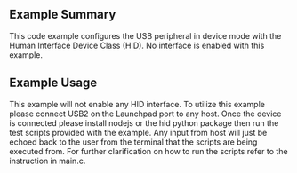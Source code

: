 ## Example Summary

This code example configures the USB peripheral in device mode with the
Human Interface Device Class (HID). No interface is enabled with this
example.

## Example Usage

This example will not enable any HID interface. To utilize this
example please connect USB2 on the Launchpad port to any host. Once
the device is connected please install nodejs or the hid python package
then run the test scripts provided with the example. Any input from host
will just be echoed back to the user from the terminal that the scripts
are being executed from. For further clarification on how to run the scripts
refer to the instruction in main.c.
